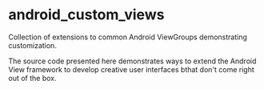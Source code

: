 # android_custom_views
Collection of extensions to common Android ViewGroups demonstrating customization.

The source code presented here demonstrates ways to extend the Android View framework to develop creative user interfaces bthat don't come right out of the box. 
